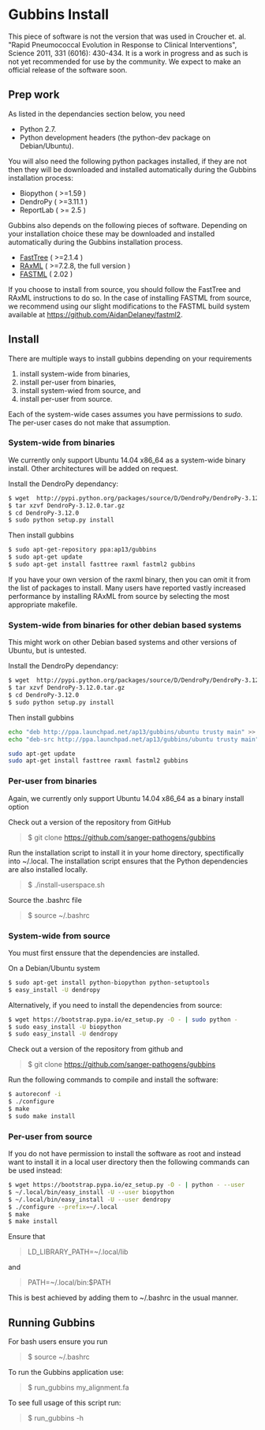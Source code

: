 Gubbins Install
=======
This piece of software is not the version that was used in Croucher et. al. "Rapid Pneumococcal Evolution in Response to Clinical Interventions", Science 2011, 331 (6016): 430-434.
It is a work in progress and as such is not yet recommended for use by the community. We expect to make an official release of the software soon.

## Prep work ##
As listed in the dependancies section below, you need
 * Python 2.7.
 * Python development headers (the python-dev package on Debian/Ubuntu).

You will also need the following python packages installed, if they are not then they will be downloaded and installed automatically during the Gubbins installation process:

 * Biopython ( >=1.59 )
 * DendroPy ( >=3.11.1 )
 * ReportLab ( >= 2.5 )

Gubbins also depends on the following pieces of software.  Depending on your installation choice these may be downloaded and installed automatically during the Gubbins installation process. 

* [FastTree](http://www.microbesonline.org/fasttree/) ( >=2.1.4 )
* [RAxML](http://sco.h-its.org/exelixis/software.html) ( >=7.2.8, the full version )
* [FASTML](http://fastml.tau.ac.il/) ( 2.02 )

If you choose to install from source, you should follow the FastTree and RAxML instructions to do so.  In the case of installing FASTML from source, we recommend using our slight modifications to the FASTML build system available at https://github.com/AidanDelaney/fastml2.

## Install ##

There are multiple ways to install gubbins depending on your requirements

1. install system-wide from binaries,
2. install per-user from binaries,
3. install system-wied from source, and
4. install per-user from source.

Each of the system-wide cases assumes you have permissions to _sudo_.  The per-user cases do not make that assumption.

### System-wide from binaries ###

We currently only support Ubuntu 14.04 x86_64 as a system-wide binary install.  Other architectures will be added on request.

Install the DendroPy dependancy:

``` bash
$ wget  http://pypi.python.org/packages/source/D/DendroPy/DendroPy-3.12.0.tar.gz
$ tar xzvf DendroPy-3.12.0.tar.gz
$ cd DendroPy-3.12.0
$ sudo python setup.py install
```

Then install gubbins

``` bash
$ sudo apt-get-repository ppa:ap13/gubbins
$ sudo apt-get update
$ sudo apt-get install fasttree raxml fastml2 gubbins
```

If you have your own version of the raxml binary, then you can omit it from the list of packages to install.  Many users have reported vastly increased performance by installing RAxML from source by selecting the most appropriate makefile.


### System-wide from binaries for other debian based systems ###
This might work on other Debian based systems and other versions of Ubuntu, but is untested.

Install the DendroPy dependancy:

``` bash
$ wget  http://pypi.python.org/packages/source/D/DendroPy/DendroPy-3.12.0.tar.gz
$ tar xzvf DendroPy-3.12.0.tar.gz
$ cd DendroPy-3.12.0
$ sudo python setup.py install
```

Then install gubbins


```bash
echo "deb http://ppa.launchpad.net/ap13/gubbins/ubuntu trusty main" >> /etc/apt/sources.list
echo "deb-src http://ppa.launchpad.net/ap13/gubbins/ubuntu trusty main" >> /etc/apt/sources.list

sudo apt-get update
sudo apt-get install fasttree raxml fastml2 gubbins
```

### Per-user from binaries  ###

Again, we currently only support Ubuntu 14.04 x86_64 as a binary install option

Check out a version of the repository from GitHub

> $ git clone https://github.com/sanger-pathogens/gubbins

Run the installation script to install it in your home directory, spectifically into ~/.local.  The installation script ensures that the Python dependencies are also installed locally.

> $ ./install-userspace.sh

Source the .bashrc file

> $ source ~/.bashrc

### System-wide from source ###

You must first enssure that the dependencies are installed.

On a Debian/Ubuntu system
``` bash
$ sudo apt-get install python-biopython python-setuptools
$ easy_install -U dendropy
```

Alternatively, if you need to install the dependencies from source:
``` bash
$ wget https://bootstrap.pypa.io/ez_setup.py -O - | sudo python -
$ sudo easy_install -U biopython
$ sudo easy_install -U dendropy
```

Check out a version of the repository from github and

> $ git clone https://github.com/sanger-pathogens/gubbins

Run the following commands to compile and install the software:

``` bash
$ autoreconf -i
$ ./configure
$ make
$ sudo make install
```

### Per-user from source ###

If you do not have permission to install the software as root and instead want to install it in a local user directory then the following commands can be used instead:

``` bash
$ wget https://bootstrap.pypa.io/ez_setup.py -O - | python - --user
$ ~/.local/bin/easy_install -U --user biopython
$ ~/.local/bin/easy_install -U --user dendropy
$ ./configure --prefix=~/.local
$ make
$ make install
```

Ensure that

> LD_LIBRARY_PATH=~/.local/lib

and

> PATH=~/.local/bin:$PATH

This is best achieved by adding them to ~/.bashrc in the usual manner.

## Running Gubbins ##

For bash users ensure you run

> $ source ~/.bashrc

To run the Gubbins application use:

> $ run_gubbins my_alignment.fa

To see full usage of this script run:

> $ run_gubbins -h
